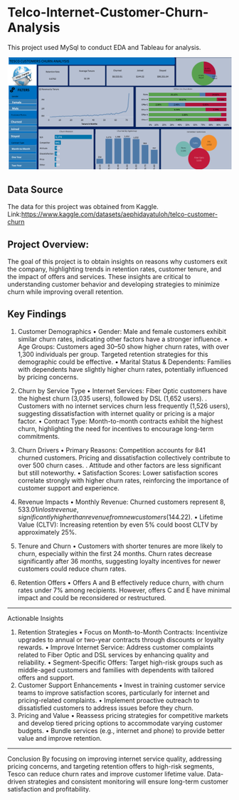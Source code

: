 # Telco-Internet-Customer-Churn-Analysis
This project used MySql to conduct EDA and Tableau for analysis.

<img width="775" alt="image" src=https://github.com/EvalynTheAnalyst/Telco-Internet-Customer-Churn-Analysis/blob/c5d87b1cc23ddcf6b7513d34c2f28d8046af3c80/Dashboard%201.png>

## Data Source 
The data for this project was obtained from Kaggle.
Link:https://www.kaggle.com/datasets/aephidayatuloh/telco-customer-churn

## Project Overview:
The goal of this project is to obtain insights on reasons why customers exit the company, highlighting trends in retention rates, customer tenure, and the impact of offers and services. These insights are critical to understanding customer behavior and developing strategies to minimize churn while improving overall retention.


## Key Findings
1. Customer Demographics
•	Gender: Male and female customers exhibit similar churn rates, indicating other factors have a stronger influence.
•	Age Groups: Customers aged 30–50 show higher churn rates, with over 1,300 individuals per group. Targeted retention strategies for this demographic could be effective.
•	Marital Status & Dependents: Families with dependents have slightly higher churn rates, potentially influenced by pricing concerns.
2. Churn by Service Type
•	Internet Services:
Fiber Optic customers have the highest churn (3,035 users), followed by DSL (1,652 users).
.	Customers with no internet services churn less frequently (1,526 users), suggesting dissatisfaction with internet quality or pricing is a major factor.
•	Contract Type: Month-to-month contracts exhibit the highest churn, highlighting the need for incentives to encourage long-term commitments.
3. Churn Drivers
•	Primary Reasons:
Competition accounts for 841 churned customers.
Pricing and dissatisfaction collectively contribute to over 500 churn cases.
.	Attitude and other factors are less significant but still noteworthy.
•	Satisfaction Scores: Lower satisfaction scores correlate strongly with higher churn rates, reinforcing the importance of customer support and experience.

4. Revenue Impacts
•	Monthly Revenue: Churned customers represent $8,533.01 in lost revenue, significantly higher than revenue from new customers ($144.22).
•	Lifetime Value (CLTV): Increasing retention by even 5% could boost CLTV by approximately 25%.
5. Tenure and Churn
•	Customers with shorter tenures are more likely to churn, especially within the first 24 months. Churn rates decrease significantly after 36 months, suggesting loyalty incentives for newer customers could reduce churn rates.
6. Retention Offers
•	Offers A and B effectively reduce churn, with churn rates under 7% among recipients. However, offers C and E have minimal impact and could be reconsidered or restructured.
________________________________________
Actionable Insights
1. Retention Strategies
•	Focus on Month-to-Month Contracts: Incentivize upgrades to annual or two-year contracts through discounts or loyalty rewards.
•	Improve Internet Service: Address customer complaints related to Fiber Optic and DSL services by enhancing quality and reliability.
•	Segment-Specific Offers: Target high-risk groups such as middle-aged customers and families with dependents with tailored offers and support.
2. Customer Support Enhancements
•	Invest in training customer service teams to improve satisfaction scores, particularly for internet and pricing-related complaints.
•	Implement proactive outreach to dissatisfied customers to address issues before they churn.
3. Pricing and Value
•	Reassess pricing strategies for competitive markets and develop tiered pricing options to accommodate varying customer budgets.
•	Bundle services (e.g., internet and phone) to provide better value and improve retention.

________________________________________
Conclusion
By focusing on improving internet service quality, addressing pricing concerns, and targeting retention offers to high-risk segments, Tesco can reduce churn rates and improve customer lifetime value. Data-driven strategies and consistent monitoring will ensure long-term customer satisfaction and profitability.


